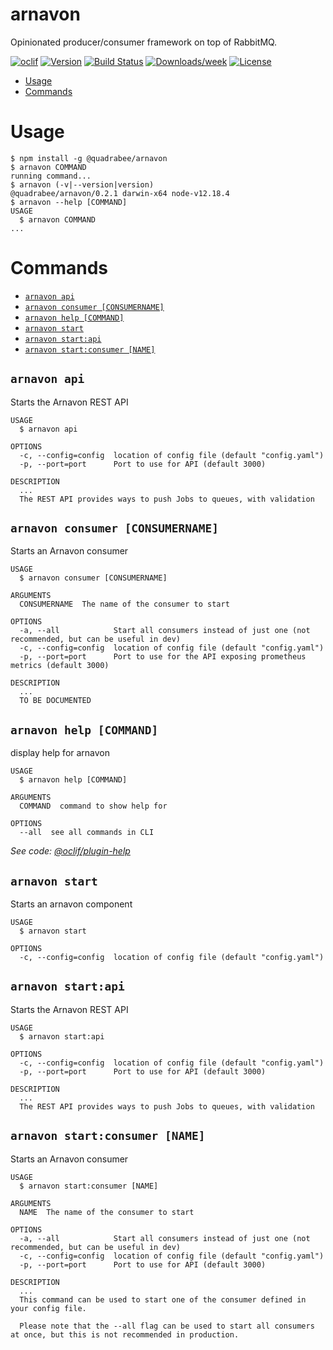 arnavon
===========

Opinionated producer/consumer framework on top of RabbitMQ.

[![oclif](https://img.shields.io/badge/cli-oclif-brightgreen.svg)](https://oclif.io)
[![Version](https://img.shields.io/npm/v/@quadrabee/arnavon.svg)](https://npmjs.org/package/@quadrabee/arnavon)
[![Build Status](https://travis-ci.com/Quadrabee/arnavon.svg?branch=master)](https://travis-ci.com/Quadrabee/arnavon)
[![Downloads/week](https://img.shields.io/npm/dw/@quadrabee/arnavon.svg)](https://npmjs.org/package/@quadrabee/arnavon)
[![License](https://img.shields.io/npm/l/@quadrabee/arnavon.svg)](https://github.com/quadrabee/arnavon/blob/master/package.json)

<!-- toc -->
* [Usage](#usage)
* [Commands](#commands)
<!-- tocstop -->
# Usage
<!-- usage -->
```sh-session
$ npm install -g @quadrabee/arnavon
$ arnavon COMMAND
running command...
$ arnavon (-v|--version|version)
@quadrabee/arnavon/0.2.1 darwin-x64 node-v12.18.4
$ arnavon --help [COMMAND]
USAGE
  $ arnavon COMMAND
...
```
<!-- usagestop -->
# Commands
<!-- commands -->
* [`arnavon api`](#arnavon-api)
* [`arnavon consumer [CONSUMERNAME]`](#arnavon-consumer-consumername)
* [`arnavon help [COMMAND]`](#arnavon-help-command)
* [`arnavon start`](#arnavon-start)
* [`arnavon start:api`](#arnavon-startapi)
* [`arnavon start:consumer [NAME]`](#arnavon-startconsumer-name)

## `arnavon api`

Starts the Arnavon REST API

```
USAGE
  $ arnavon api

OPTIONS
  -c, --config=config  location of config file (default "config.yaml")
  -p, --port=port      Port to use for API (default 3000)

DESCRIPTION
  ...
  The REST API provides ways to push Jobs to queues, with validation
```

## `arnavon consumer [CONSUMERNAME]`

Starts an Arnavon consumer

```
USAGE
  $ arnavon consumer [CONSUMERNAME]

ARGUMENTS
  CONSUMERNAME  The name of the consumer to start

OPTIONS
  -a, --all            Start all consumers instead of just one (not recommended, but can be useful in dev)
  -c, --config=config  location of config file (default "config.yaml")
  -p, --port=port      Port to use for the API exposing prometheus metrics (default 3000)

DESCRIPTION
  ...
  TO BE DOCUMENTED
```

## `arnavon help [COMMAND]`

display help for arnavon

```
USAGE
  $ arnavon help [COMMAND]

ARGUMENTS
  COMMAND  command to show help for

OPTIONS
  --all  see all commands in CLI
```

_See code: [@oclif/plugin-help](https://github.com/oclif/plugin-help/blob/v3.2.2/src/commands/help.ts)_

## `arnavon start`

Starts an arnavon component

```
USAGE
  $ arnavon start

OPTIONS
  -c, --config=config  location of config file (default "config.yaml")
```

## `arnavon start:api`

Starts the Arnavon REST API

```
USAGE
  $ arnavon start:api

OPTIONS
  -c, --config=config  location of config file (default "config.yaml")
  -p, --port=port      Port to use for API (default 3000)

DESCRIPTION
  ...
  The REST API provides ways to push Jobs to queues, with validation
```

## `arnavon start:consumer [NAME]`

Starts an Arnavon consumer

```
USAGE
  $ arnavon start:consumer [NAME]

ARGUMENTS
  NAME  The name of the consumer to start

OPTIONS
  -a, --all            Start all consumers instead of just one (not recommended, but can be useful in dev)
  -c, --config=config  location of config file (default "config.yaml")
  -p, --port=port      Port to use for API (default 3000)

DESCRIPTION
  ...
  This command can be used to start one of the consumer defined in your config file.

  Please note that the --all flag can be used to start all consumers at once, but this is not recommended in production.
```
<!-- commandsstop -->
